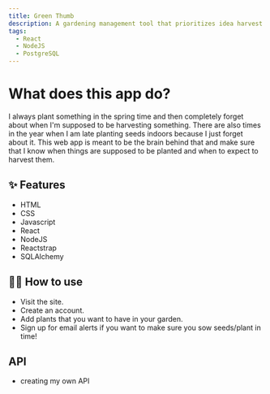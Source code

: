```yaml
---
title: Green Thumb
description: A gardening management tool that prioritizes idea harvest times based on when plants were planted.
tags:
  - React
  - NodeJS
  - PostgreSQL
---
```


# What does this app do?

I always plant something in the spring time and then completely forget about when I'm supposed to be harvesting something. There are also times in the year when I am late planting seeds indoors because I just forget about it. This web app is meant to be the brain behind that and make sure that I know when things are supposed to be planted and when to expect to harvest them.

## ✨ Features

- HTML
- CSS
- Javascript
- React
- NodeJS
- Reactstrap
- SQLAlchemy

## 💁‍♀️ How to use

- Visit the site.
- Create an account.
- Add plants that you want to have in your garden.
- Sign up for email alerts if you want to make sure you sow seeds/plant in time!

## API

- creating my own API
